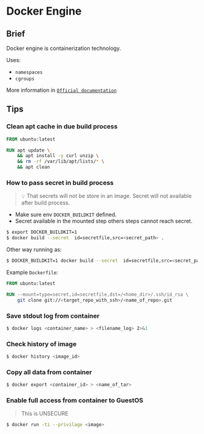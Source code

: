 # Docker Engine

## Brief

Docker engine is containerization technology.

Uses: 
* `namespaces`
* `cgroups`

More information in [`Official documentation`](https://docs.docker.com/engine/install/)

## Tips

### Clean apt cache in due build process

```Dockerfile
FROM ubuntu:latest

RUN apt update \
    && apt install -y curl unzip \
    && rm -rf /var/lib/apt/lists/* \
    && apt clean
```

### How to pass secret in build process

> :bulb: That secrets will not be store in an image. Secret will not available after build process.

* Make sure env `DOCKER_BUILDKIT` defined.
* Secret available in the mounted step others steps cannot reach secret.

```bash
$ export DOCKER_BUILDKIT=1
$ docker build --secret  id=secretfile,src=<secret_path> .
```

Other way running as:

```bash
$ DOCKER_BUILDKIT=1 docker build --secret  id=secretfile,src=<secret_path> .
```

Example `Dockerfile`:

```Dockerfile
FROM ubuntu:latest

RUN --mount=type=secret,id=secretfile,dst=/<home_dir>/.ssh/id_rsa \
    git clone git://<target_repo_with_ssh>/<name_of_repo>.git
```

### Save stdout log from container

```sh
$ docker logs <container_name> > <filename_log> 2>&1
```

### Check history of image

```sh
$ docker history <image_id>
```

### Copy all data from container

```sh
$ docker export <container_id> > <name_of_tar>
```

### Enable full access from container to GuestOS

> This is UNSECURE

```sh
$ docker run -ti --privilage <image>
```

